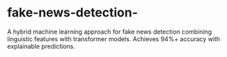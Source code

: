 # fake-news-detection-
A hybrid machine learning approach for fake news detection combining linguistic features with transformer models. Achieves 94%+ accuracy with explainable predictions.
